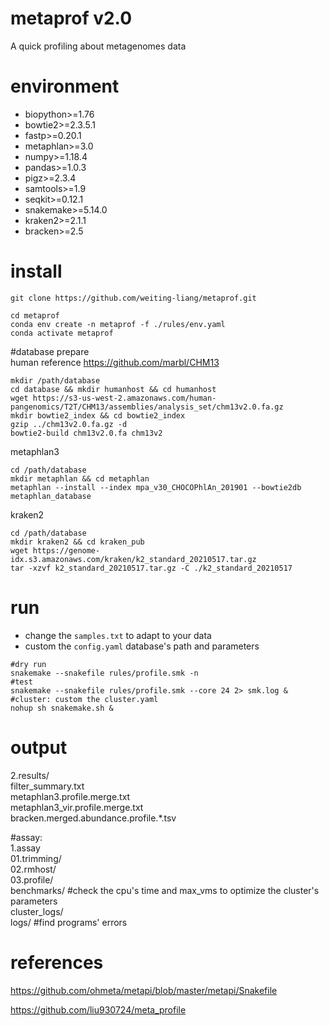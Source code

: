# metaprof v2.0
A quick profiling about metagenomes data


# environment
  - biopython>=1.76
  - bowtie2>=2.3.5.1
  - fastp>=0.20.1
  - metaphlan>=3.0
  - numpy>=1.18.4
  - pandas>=1.0.3
  - pigz>=2.3.4
  - samtools>=1.9
  - seqkit>=0.12.1
  - snakemake>=5.14.0
  - kraken2>=2.1.1
  - bracken>=2.5

# install

```
git clone https://github.com/weiting-liang/metaprof.git

cd metaprof
conda env create -n metaprof -f ./rules/env.yaml
conda activate metaprof
```


#database prepare  
human reference
https://github.com/marbl/CHM13
```
mkdir /path/database
cd database && mkdir humanhost && cd humanhost
wget https://s3-us-west-2.amazonaws.com/human-pangenomics/T2T/CHM13/assemblies/analysis_set/chm13v2.0.fa.gz
mkdir bowtie2_index && cd bowtie2_index
gzip ../chm13v2.0.fa.gz -d
bowtie2-build chm13v2.0.fa chm13v2
```

metaphlan3
```
cd /path/database
mkdir metaphlan && cd metaphlan
metaphlan --install --index mpa_v30_CHOCOPhlAn_201901 --bowtie2db metaphlan_database
```

kraken2
```
cd /path/database
mkdir kraken2 && cd kraken_pub
wget https://genome-idx.s3.amazonaws.com/kraken/k2_standard_20210517.tar.gz
tar -xzvf k2_standard_20210517.tar.gz -C ./k2_standard_20210517
```

# run
- change the `samples.txt` to adapt to your data  
- custom the `config.yaml` database's path and parameters

```
#dry run
snakemake --snakefile rules/profile.smk -n
#test
snakemake --snakefile rules/profile.smk --core 24 2> smk.log &
#cluster: custom the cluster.yaml
nohup sh snakemake.sh &
```

# output

2.results/  
  filter_summary.txt  
  metaphlan3.profile.merge.txt  
  metaphlan3_vir.profile.merge.txt  
  bracken.merged.abundance.profile.*.tsv  

#assay:  
1.assay  
  01.trimming/  
  02.rmhost/  
  03.profile/  
  benchmarks/   #check the cpu's time and max_vms to optimize the cluster's parameters  
  cluster_logs/   
  logs/         #find programs' errors  


# references
https://github.com/ohmeta/metapi/blob/master/metapi/Snakefile

https://github.com/liu930724/meta_profile
